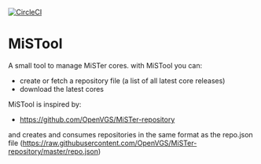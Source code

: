 [![CircleCI](https://circleci.com/gh/sweetlilmre/MiSTool.svg?style=svg)](https://circleci.com/gh/sweetlilmre/MiSTool)

# MiSTool

A small tool to manage MiSTer cores.
with MiSTool you can:
* create or fetch a repository file (a list of all latest core releases)
* download the latest cores

MiSTool is inspired by:
* https://github.com/OpenVGS/MiSTer-repository

and creates and consumes repositories in the same format as the repo.json file
(https://raw.githubusercontent.com/OpenVGS/MiSTer-repository/master/repo.json)
